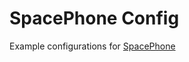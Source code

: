 SpacePhone Config
=================

Example configurations for [SpacePhone](http://spacephone.org/)
